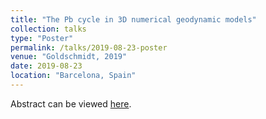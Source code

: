 ```yaml
---
title: "The Pb cycle in 3D numerical geodynamic models"
collection: talks
type: "Poster"
permalink: /talks/2019-08-23-poster
venue: "Goldschmidt, 2019"
date: 2019-08-23
location: "Barcelona, Spain"
---
```


Abstract can be viewed [here](https://goldschmidt.info/2019/abstracts/abstractView?id=2019005059). 
